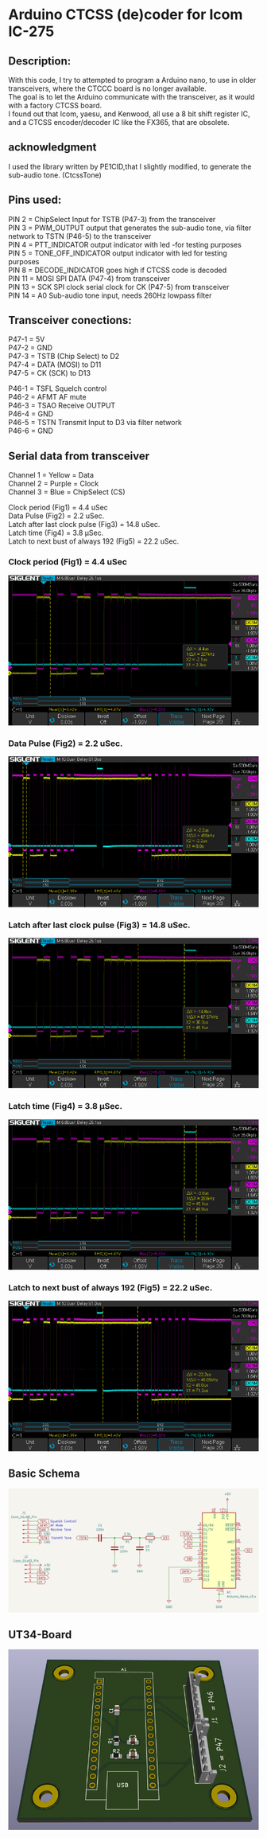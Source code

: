 # Arduino CTCSS (de)coder for Icom IC-275

## Description:
With this code, I try to attempted to program a Arduino nano, to use in older transceivers, where the CTCCC board is no longer available.<br>
The goal is to let the Arduino communicate with the transceiver, as it would with a factory CTCSS board.<br>
I found out that Icom, yaesu, and Kenwood, all use a 8 bit shift register IC, and a CTCSS encoder/decoder IC like the FX365, that are obsolete.</p>
## acknowledgment
I used the library written by PE1CID,that I slightly modified, to generate the sub-audio tone. (CtcssTone)</p>
## Pins used:<br>
PIN 2 = ChipSelect Input for TSTB (P47-3) from the transceiver<br>
PIN 3 = PWM_OUTPUT output that generates the sub-audio tone, via filter network to TSTN (P46-5) to the transceiver<br>
PIN 4 = PTT_INDICATOR output indicator with led -for testing purposes<br>
PIN 5 = TONE_OFF_INDICATOR output indicator with led for testing purposes<br>
PIN 8 = DECODE_INDICATOR goes high if CTCSS code is decoded<br>
PIN 11 = MOSI SPI DATA (P47-4) from transceiver<br>
PIN 13 = SCK SPI clock serial clock for CK (P47-5) from transceiver<br>
PIN 14 = A0 Sub-audio tone input, needs 260Hz lowpass filter<p>
## Transceiver conections:
P47-1 = 5V<br>
P47-2 = GND<br>
P47-3 = TSTB (Chip Select) to D2<br>
P47-4 = DATA (MOSI) to D11<br>
P47-5 = CK (SCK) to D13<p>

P46-1 = TSFL Squelch control<br>
P46-2 = AFMT AF mute<br>
P46-3 = TSAO Receive OUTPUT<br>
P46-4 = GND<br>
P46-5 = TSTN Transmit Input to D3 via filter network<br>
P46-6 = GND<p>
## Serial data from transceiver
Channel 1 = Yellow = Data<br>
Channel 2 = Purple = Clock<br>
Channel 3 = Blue = ChipSelect (CS)<p>
Clock period (Fig1) = 4.4 uSec<br>
Data Pulse (Fig2) = 2.2 uSec.<br>
Latch after last clock pulse (Fig3) = 14.8 uSec.<br>
Latch time (Fig4) = 3.8 µSec.<br>
Latch to next bust of always 192 (Fig5) = 22.2 uSec.<p>
### Clock period (Fig1) = 4.4 uSec<br>
<img src="pics/CTCSS_Clock_period1.png" alt="Fig1"><p>

### Data Pulse (Fig2) = 2.2 uSec.<br>
<img src="pics/CTCSS_Data_pulse.png" alt="Fig2"><p>

### Latch after last clock pulse (Fig3) = 14.8 uSec.<br>
<img src="pics/CTCSS_Latch_after_last_clock.png" alt="Fig3"><p>

### Latch time (Fig4) = 3.8 µSec.<br>
<img src="pics/CTCSS_latch_time.png" alt="Fig4"><p>

### Latch to next bust of always 192 (Fig5) = 22.2 uSec.<br>
<img src="pics/CTCSS_latch_to_next_burst.png" alt="Fig5"><p>
## Basic Schema<br>
<img src="pics/CTCSS_Schema.png" alt="Basic Schema"><p>
## UT34-Board<br>
<img src="pics/CTCSS_Board.png" alt="Basic Board"><p>

